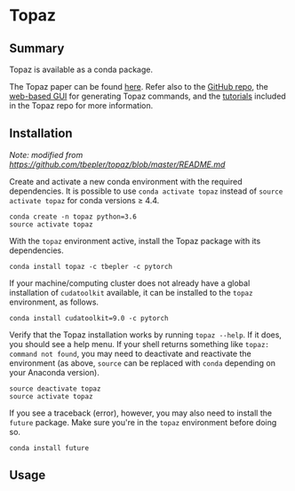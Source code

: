 # Topaz

## Summary

Topaz is available as a conda package.

The Topaz paper can be found [here](https://doi.org/10.1038/s41592-019-0575-8). Refer also to the [GitHub repo](https://github.com/tbepler/topaz), the [web-based GUI](https://emgweb.nysbc.org/topaz.html) for generating Topaz commands, and the [tutorials](https://github.com/tbepler/topaz/tree/master/tutorial) included in the Topaz repo for more information.

## Installation

*Note: modified from https://github.com/tbepler/topaz/blob/master/README.md*

Create and activate a new conda environment with the required dependencies. It is possible to use `conda activate topaz` instead of `source activate topaz` for conda versions ≥ 4.4.

```shell script
conda create -n topaz python=3.6
source activate topaz
```

With the `topaz` environment active, install the Topaz package with its dependencies.

```shell script
conda install topaz -c tbepler -c pytorch
```

If your machine/computing cluster does not already have a global installation of `cudatoolkit` available, it can be installed to the `topaz` environment, as follows.

```shell script
conda install cudatoolkit=9.0 -c pytorch
```

Verify that the Topaz installation works by running `topaz --help`. If it does, you should see a help menu. If your shell returns something like `topaz: command not found`, you may need to deactivate and reactivate the environment (as above, `source` can be replaced with `conda` depending on your Anaconda version).

```shell script
source deactivate topaz
source activate topaz
```
 
If you see a traceback (error), however, you may also need to install the `future` package. Make sure you're in the `topaz` environment before doing so.

```shell script
conda install future
```

## Usage

